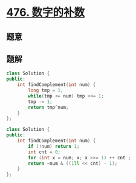 #  [476. 数字的补数](https://leetcode-cn.com/problems/number-complement/)

## 题意



## 题解



```c++
class Solution {
public:
    int findComplement(int num) {
        long tmp = 1;
        while(tmp <= num) tmp <<= 1;
        tmp -= 1;
        return tmp^num;
    }
};

class Solution {
public:
    int findComplement(int num) {
        if (!num) return 1;
        int cnt = 0;
        for (int x = num; x; x >>= 1) ++ cnt ;
        return ~num & ((1ll << cnt) - 1);
    }
};
```



```python3

```


